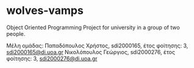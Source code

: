 # wolves-vamps
Object Oriented Programming Project for university in a group of two people.

Μέλη ομάδας: 
Παπαδόπουλος Χρήστος, sdi2000165, έτος φοίτησης: 3, sdi2000165@di.uoa.gr
Νικολόπουλος Γεώργιος, sdi2000276, έτος φοίτησης: 3, sdi2000276@di.uoa.gr
